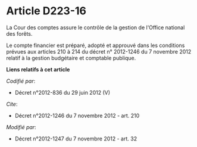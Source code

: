 # Article D223-16

La Cour des comptes assure le contrôle de la gestion de l'Office national des forêts. 

Le compte financier est préparé, adopté et approuvé dans les conditions prévues aux articles 210 à 214 du décret n° 2012-1246
du 7 novembre 2012 relatif à la gestion budgétaire et comptable publique.

**Liens relatifs à cet article**

_Codifié par_:

  - Décret n°2012-836 du 29 juin 2012 (V)

_Cite_:

  - Décret n°2012-1246 du 7 novembre 2012 - art. 210

_Modifié par_:

  - Décret n°2012-1247 du 7 novembre 2012 - art. 32
